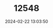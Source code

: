 ---
title: "12548"
category: "Macaca arctoides"
draft: false
date: 2024-02-22 13:03:50
languages:
  English: ["Bear Macaque", "Stumptail Macaque", "Stump-tailed Macaque"]
  Nepali: ["Linde bandar"]
  Spanish; Castilian: ["Macaca Ursin"]
  French: ["Macaque Brun"]
  Assamese: ["Senduri bandar"]
  Bengali: ["Sinduri banar"]
  Hindi: ["Sinduri bandar"]
---